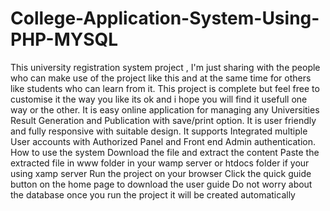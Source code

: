 # College-Application-System-Using-PHP-MYSQL
This university registration system project , I'm just sharing with the people who can make use of the project like this and at the same time for others like students who can learn from it. This project is complete but feel free to customise it the way you like its ok and i hope you will find it usefull one way or the other.  It is easy online application for managing any Universities Result Generation and Publication with save/print option. It is user friendly and fully responsive with suitable design. It supports Integrated multiple User accounts with Authorized Panel and Front end Admin authentication. How to use the system  Download the file and extract the content Paste the extracted file in www folder in your wamp server or htdocs folder if your using xamp server Run the project on your browser Click the quick guide button on the home page to download the user guide Do not worry about the database once you run the project it will be created automatically
